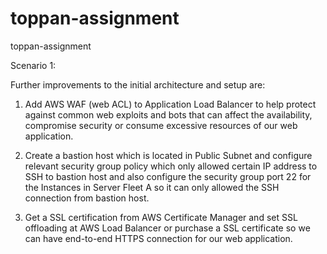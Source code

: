 # toppan-assignment
toppan-assignment

Scenario 1:

Further improvements to the initial architecture and setup are:
  1. Add AWS WAF (web ACL) to Application Load Balancer to help protect against common web exploits and bots that can affect the availability, compromise security or          consume excessive resources of our web application.
  
  2. Create a bastion host which is located in Public Subnet and configure relevant security group policy which only allowed certain IP address to SSH to bastion host        and also configure the security group port 22 for the Instances in Server Fleet A so it can only allowed the SSH connection from bastion host.
  
  3. Get a SSL certification from AWS Certificate Manager and set SSL offloading at AWS Load Balancer or purchase a SSL certificate so we can have end-to-end HTTPS            connection for our web application. 
